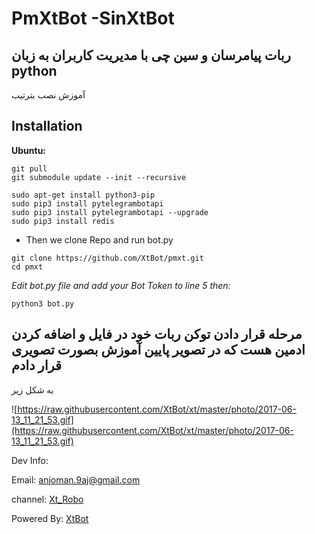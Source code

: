 # PmXtBot -SinXtBot 


## ربات پیامرسان و سین چی با مدیریت کاربران به زبان python

آموزش نصب بترتیب


## Installation
**Ubuntu:**

```
git pull
git submodule update --init --recursive
```


```
sudo apt-get install python3-pip
sudo pip3 install pytelegrambotapi
sudo pip3 install pytelegrambotapi --upgrade
sudo pip3 install redis
```

* Then we clone Repo and run bot.py
```
git clone https://github.com/XtBot/pmxt.git
cd pmxt
```
*Edit bot.py file and add your Bot Token to line 5 then:*

```
python3 bot.py
```
## مرحله قرار دادن توکن ربات خود در فایل و اضافه کردن ادمین هست که در تصویر پایین آموزش بصورت تصویری قرار دادم
به شکل زیر

![https://raw.githubusercontent.com/XtBot/xt/master/photo/2017-06-13_11_21_53.gif](https://raw.githubusercontent.com/XtBot/xt/master/photo/2017-06-13_11_21_53.gif)

Dev Info:

Email: anjoman.9aj@gmail.com

channel: [Xt_Robo](http://telegram.me/xt_robo)

Powered By: [XtBot](http://telegram.me/shahin_xtbot)

